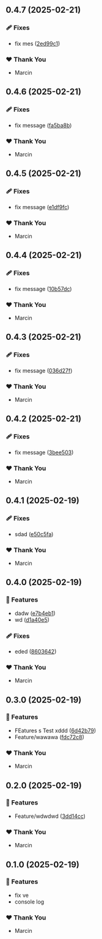 ## 0.4.7 (2025-02-21)

### 🩹 Fixes

- fix mes ([2ed99c1](https://github.com/marucjmar/test-release/commit/2ed99c1))

### ❤️ Thank You

- Marcin

## 0.4.6 (2025-02-21)

### 🩹 Fixes

- fix message ([fa5ba8b](https://github.com/marucjmar/test-release/commit/fa5ba8b))

### ❤️ Thank You

- Marcin

## 0.4.5 (2025-02-21)

### 🩹 Fixes

- fix message ([e1df9fc](https://github.com/marucjmar/test-release/commit/e1df9fc))

### ❤️ Thank You

- Marcin

## 0.4.4 (2025-02-21)

### 🩹 Fixes

- fix message ([10b57dc](https://github.com/marucjmar/test-release/commit/10b57dc))

### ❤️ Thank You

- Marcin

## 0.4.3 (2025-02-21)

### 🩹 Fixes

- fix message ([036d27f](https://github.com/marucjmar/test-release/commit/036d27f))

### ❤️ Thank You

- Marcin

## 0.4.2 (2025-02-21)

### 🩹 Fixes

- fix message ([3bee503](https://github.com/marucjmar/test-release/commit/3bee503))

### ❤️ Thank You

- Marcin

## 0.4.1 (2025-02-19)

### 🩹 Fixes

- sdad ([e50c5fa](https://github.com/marucjmar/test-release/commit/e50c5fa))

### ❤️ Thank You

- Marcin

## 0.4.0 (2025-02-19)

### 🚀 Features

- dadw ([e7b4eb1](https://github.com/marucjmar/test-release/commit/e7b4eb1))
- wd ([d1a40e5](https://github.com/marucjmar/test-release/commit/d1a40e5))

### 🩹 Fixes

- eded ([8603642](https://github.com/marucjmar/test-release/commit/8603642))

### ❤️ Thank You

- Marcin

## 0.3.0 (2025-02-19)

### 🚀 Features

- FEatures s Test xddd ([6d42b79](https://github.com/marucjmar/test-release/commit/6d42b79))
- Feature/wawawa ([fdc72c8](https://github.com/marucjmar/test-release/commit/fdc72c8))

### ❤️ Thank You

- Marcin

## 0.2.0 (2025-02-19)

### 🚀 Features

- Feature/wdwdwd ([3dd14cc](https://github.com/marucjmar/test-release/commit/3dd14cc))

### ❤️ Thank You

- Marcin

## 0.1.0 (2025-02-19)

### 🚀 Features

- fix ve
- console log

### ❤️ Thank You

- Marcin